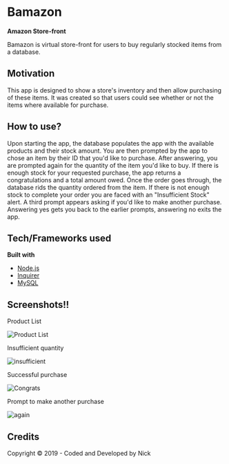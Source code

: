 # Bamazon
**Amazon Store-front**

Bamazon is virtual store-front for users to buy regularly stocked items from a database.

## Motivation

This app is designed to show a store's inventory and then allow purchasing of these items. It was created so that users could see whether or not the items where available for purchase.

## How to use?

Upon starting the app, the database populates the app with the available products and their stock amount. You are then prompted by the app to chose an item by their ID that you'd like to purchase. After answering, you are prompted again for the quantity of the item you'd like to buy. If there is enough stock for your requested purchase, the app returns a congratulations and a total amount owed. Once the order goes through, the database rids the quantity ordered from the item. If there is not enough stock to complete your order you are faced with an "Insufficient Stock" alert. A third prompt appears asking if you'd like to make another purchase. Answering yes gets you back to the earlier prompts, answering no exits the app.


## Tech/Frameworks used

**Built with**

- [Node.js]((https://www.npmjs.com/package/node))
- [Inquirer](https://www.npmjs.com/package/inquirer)
- [MySQL](https://www.npmjs.com/package/inquirer)


## Screenshots!!

Product List

![Product List](https://lh3.googleusercontent.com/-nuRO2ta6CcvltWvw7D9JZCHF6yUHfHWAPgrra4Xxjlvgawyp_Yjx8TInaLNoOWdRuqHM-t-_lvCDA "productList")

Insufficient quantity

![insufficient](https://lh3.googleusercontent.com/sP3KnBRP3FTbgyQIgl4rzvi46oOUFus3VxykvTgaZ3bBzOd78ebe1BvFkQUbZISIRsm6-dyKelfexg "insufficient")


Successful purchase

![Congrats](https://lh3.googleusercontent.com/VE9_Jekzanyjn_x7BXMcSc2Ald3aYG2xd35Zphsr91Cctt5ADZONr5fgubKXDjWrivvpztFCPkGNpQ "result")

Prompt to make another purchase

![again](https://lh3.googleusercontent.com/sQuaP5DekHljPknx6bddfagESpPMd_d_JIa__pTCjHbgK5J8MT-DVEF-8-Eq_4BDpj-hzGjOEvrnIg "again")


## Credits


Copyright © 2019 - Coded and Developed by Nick
